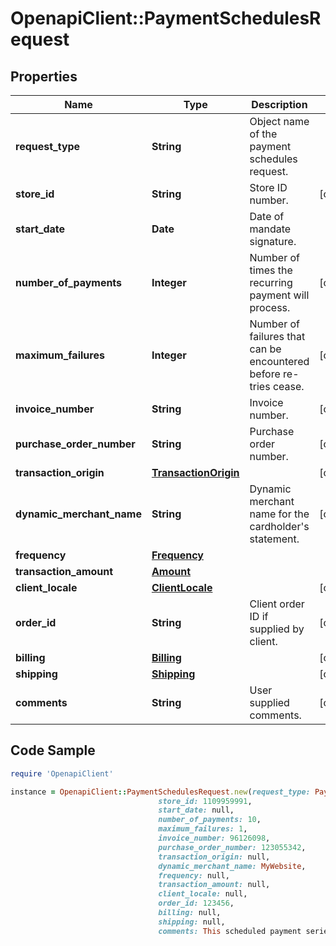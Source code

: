 # OpenapiClient::PaymentSchedulesRequest

## Properties

Name | Type | Description | Notes
------------ | ------------- | ------------- | -------------
**request_type** | **String** | Object name of the payment schedules request. | 
**store_id** | **String** | Store ID number. | [optional] 
**start_date** | **Date** | Date of mandate signature. | 
**number_of_payments** | **Integer** | Number of times the recurring payment will process. | [optional] 
**maximum_failures** | **Integer** | Number of failures that can be encountered before re-tries cease. | [optional] 
**invoice_number** | **String** | Invoice number. | [optional] 
**purchase_order_number** | **String** | Purchase order number. | [optional] 
**transaction_origin** | [**TransactionOrigin**](TransactionOrigin.md) |  | [optional] 
**dynamic_merchant_name** | **String** | Dynamic merchant name for the cardholder&#39;s statement. | [optional] 
**frequency** | [**Frequency**](Frequency.md) |  | 
**transaction_amount** | [**Amount**](Amount.md) |  | 
**client_locale** | [**ClientLocale**](ClientLocale.md) |  | [optional] 
**order_id** | **String** | Client order ID if supplied by client. | [optional] 
**billing** | [**Billing**](Billing.md) |  | [optional] 
**shipping** | [**Shipping**](Shipping.md) |  | [optional] 
**comments** | **String** | User supplied comments. | [optional] 

## Code Sample

```ruby
require 'OpenapiClient'

instance = OpenapiClient::PaymentSchedulesRequest.new(request_type: PaymentMethodPaymentSchedulesRequest,
                                 store_id: 1109959991,
                                 start_date: null,
                                 number_of_payments: 10,
                                 maximum_failures: 1,
                                 invoice_number: 96126098,
                                 purchase_order_number: 123055342,
                                 transaction_origin: null,
                                 dynamic_merchant_name: MyWebsite,
                                 frequency: null,
                                 transaction_amount: null,
                                 client_locale: null,
                                 order_id: 123456,
                                 billing: null,
                                 shipping: null,
                                 comments: This scheduled payment series is to pay for the thing.)
```


